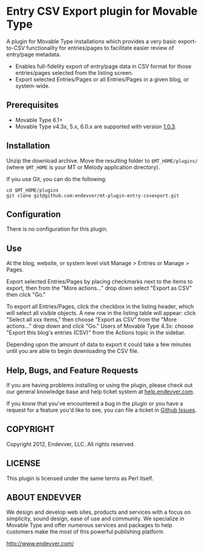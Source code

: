 # Entry CSV Export plugin for Movable Type

A plugin for Movable Type installations which provides a very basic
export-to-CSV functionality for entries/pages to facilitate easier review of
entry/page metadata.

* Enables full-fidelity export of entry/page data in CSV format for those
  entries/pages selected from the listing screen.
* Export selected Entries/Pages or all Entries/Pages in a given blog, or
  system-wide.

## Prerequisites

* Movable Type 6.1+
* Movable Type v4.3x, 5.x, 6.0.x are supported with version
  [1.0.3](https://github.com/endevver/mt-plugin-entry-csvexport/releases/tag/v1.0.3).

## Installation

Unzip the download archive. Move the resulting folder to `$MT_HOME/plugins/`
(where `$MT_HOME` is your MT or Melody application directory).

If you use Git, you can do the following:

    cd $MT_HOME/plugins
    git clone git@github.com:endevver/mt-plugin-entry-csvexport.git

## Configuration

There is no configuration for this plugin.

## Use

At the blog, website, or system level visit Manage > Entries or Manage > Pages.

Export selected Entries/Pages by placing checkmarks next to the items to
export, then from the "More actions…" drop down select "Export as CSV" then
click "Go."

To export all Entries/Pages, click the checkbox in the listing header, which
will select all visible objects. A new row in the listing table will appear:
click "Select all xxx items," then choose "Export as CSV" from the "More
actions..." drop down and click "Go." Users of Movable Type 4.3x: choose "Export
this blog's entries (CSV)" from the Actions topic in the sidebar.

Depending upon the amount of data to export it could take a few minutes until
you are able to begin downloading the CSV file.

## Help, Bugs, and Feature Requests

If you are having problems installing or using the plugin, please check out our
general knowledge base and help ticket system at
[help.endevver.com](http://help.endevver.com).

If you know that you've encountered a bug in the plugin or you have a request
for a feature you'd like to see, you can file a ticket in [Github
Issues](https://github.com/endevver/mt-plugin-entry-csvexport/issues).

## COPYRIGHT ##

Copyright 2012, Endevver, LLC.  All rights reserved.

## LICENSE ##

This plugin is licensed under the same terms as Perl itself.

## ABOUT ENDEVVER ##

We design and develop web sites, products and services with a focus on 
simplicity, sound design, ease of use and community. We specialize in 
Movable Type and offer numerous services and packages to help customers 
make the most of this powerful publishing platform.

http://www.endevver.com/
